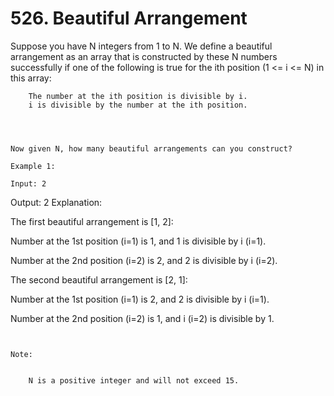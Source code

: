 # 526. Beautiful Arrangement

Suppose you have N integers from 1 to N. We define a beautiful arrangement as an array
        that is constructed by these N numbers successfully if one of the following is true
        for the ith position (1 <= i <= N) in this array:

    
        The number at the ith position is divisible by i.
        i is divisible by the number at the ith position.
    

     

    Now given N, how many beautiful arrangements can you construct?

    Example 1:

    Input: 2
Output: 2
Explanation:

The first beautiful arrangement is [1, 2]:

Number at the 1st position (i=1) is 1, and 1 is divisible by i (i=1).

Number at the 2nd position (i=2) is 2, and 2 is divisible by i (i=2).

The second beautiful arrangement is [2, 1]:

Number at the 1st position (i=1) is 2, and 2 is divisible by i (i=1).

Number at the 2nd position (i=2) is 1, and i (i=2) is divisible by 1.

     

    Note:

    
        N is a positive integer and will not exceed 15.
